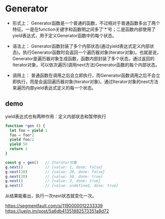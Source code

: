 # Generator
- 形式上： Generator函数是一个普通的函数，不过相对于普通函数多出了两个特征。一是在function关键字和函数明之间多了'*'号；二是函数内部使用了yield表达式，用于定义Generator函数中的每个状态。

- 语法上： Generator函数封装了多个内部状态(通过yield表达式定义内部状态)。执行Generator函数时会返回一个遍历器对象(Iterator对象)。也就是说，Generator是遍历器对象生成函数，函数内部封装了多个状态。通过返回的Iterator对象，可以依次遍历(调用next方法)Generator函数的每个内部状态。

- 调用上： 普通函数在调用之后会立即执行，而Generator函数调用之后不会立即执行，而是会返回遍历器对象(Iterator对象)。通过Iterator对象的next方法来遍历内部yield表达式定义的每一个状态。

## demo
yield表达式也有两种作用：定义内部状态和暂停执行

```js
function *gen () {
  let foo = yield 1
  foo = foo*2
  yield foo/2
  yield 50
  return 3
}

const g = gen()   // Iterator对象
g.next()          // {value: 1, done: false}
g.next(20)        // {value: 20, done: false}
g.next(20)        // {value: 50, done: true}
g.next()          // {value: 3, done: true}
g.next()          // {value: undefined, done: true}
```
从结果能看出，执行一次next状态就变化一次。

https://segmentfault.com/a/1190000012233339
https://juejin.im/post/5a6db41351882573351a8d72
